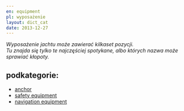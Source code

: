 ```yaml
---
en: equipment 
pl: wyposażenie
layout: dict_cat
date: 2013-12-27
---
```


*Wyposażenie jachtu może zawierać kilkaset pozycji.  
Tu znajda się tylko te najczęściej spotykane, albo których nazwa może sprawiać kłopoty.*

podkategorie:
-------------
* [anchor](/dict/a/anchor.html)
* [safety equipment](/dict/s/safety-equipment.html)
* [navigation equipment](/dict/n/navigation-equipment.html)